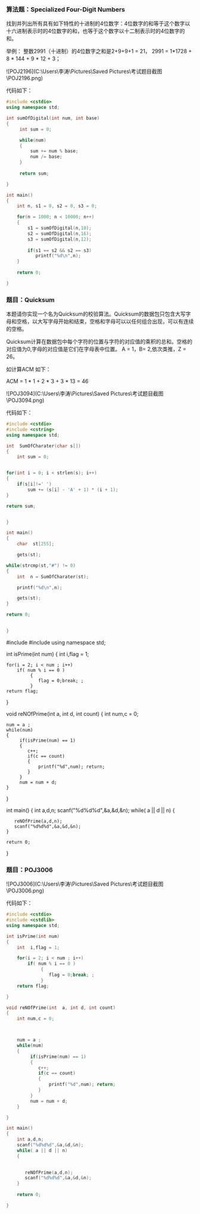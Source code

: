 

### 算法题：Specialized Four-Digit Numbers

找到并列出所有具有如下特性的十进制的4位数字：4位数字的和等于这个数字以十六进制表示时的4位数字的和，也等于这个数字以十二制表示时的4位数字的和。

举例： 整数2991（十进制）的4位数字之和是2+9+9+1 = 21， 2991 = 1*1728 + 8 * 144 + 9 * 12 + 3；

![POJ2196](C:\Users\李涛\Pictures\Saved Pictures\考试题目截图\POJ2196.png)

代码如下：

```c++
#include <cstdio>
using namespace std;

int sumOfDigital(int num, int base)
{
     int sum = 0;

     while(num)
     {
         sum += num % base;
         num /= base;
     }
    
     return sum;

}

int main()
{
    int n, s1 = 0, s2 = 0, s3 = 0;

    for(n = 1000; n < 10000; n++)
    {
        s1 = sumOfDigital(n,10);
        s2 = sumOfDigital(n,16);
        s3 = sumOfDigital(n,12);
    
        if(s1 == s2 && s2 == s3)
           printf("%d\n",n);
    }
    
    return 0;

}
```

### 题目：Quicksum

​		本题请你实现一个名为Quicksum的校验算法。Quicksum的数据包只包含大写字母和空格，以大写字母开始和结束，空格和字母可以以任何组合出现，可以有连续的空格。

​		Quicksum计算在数据包中每个字符的位置与字符的对应值的乘积的总和。空格的对应值为0,字母的对应值是它们在字母表中位置。 A = 1，B= 2,依次类推，Z = 26。

如计算ACM 如下：

ACM = 1 * 1 + 2 * 3 + 3 * 13 = 46

![POJ3094](C:\Users\李涛\Pictures\Saved Pictures\考试题目截图\POJ3094.png)

代码如下：

```c++
#include <cstdio>
#include <cstring>
using namespace std;

int  SumOfCharater(char s[])
{
    int sum = 0;


for(int i = 0; i < strlen(s); i++)
{
    if(s[i]!=' ')
        sum += (s[i] - 'A' + 1) * (i + 1);
}

return sum;


}

int main()
{
    char  st[255];

    gets(st);    

while(strcmp(st,"#") != 0)
{
    int  n = SumOfCharater(st);

    printf("%d\n",n);

    gets(st);
}

return 0;
 

}
```



#include <cstdio>
#include <cstdlib>
using namespace std;

int isPrime(int num)
{
    int  i,flag = 1;

    for(i = 2; i < num ; i++)
        if( num % i == 0 )
             {
                flag = 0;break; ;
             }
    return flag;
}

void reNOfPrime(int  a, int d, int count)
{
    int num,c = 0;



    num = a ;
    while(num)
    {    
         if(isPrime(num) == 1)        
         {
            c++; 
            if(c == count) 
            {
                printf("%d",num); return;
            }
         }   
         num = num + d;    
    }

}

int main()
{
    int a,d,n;
    scanf("%d%d%d",&a,&d,&n);
    while( a || d || n)
    {
              
       reNOfPrime(a,d,n);
       scanf("%d%d%d",&a,&d,&n);
    }
    
    return 0;
}

### 题目：POJ3006

![POJ3006](C:\Users\李涛\Pictures\Saved Pictures\考试题目截图\POJ3006.png)

代码如下：

```c++
#include <cstdio>
#include <cstdlib>
using namespace std;

int isPrime(int num)
{
    int  i,flag = 1;

    for(i = 2; i < num ; i++)
        if( num % i == 0 )
             {
                flag = 0;break; ;
             }
    return flag;

}

void reNOfPrime(int  a, int d, int count)
{
    int num,c = 0;



    num = a ;
    while(num)
    {    
         if(isPrime(num) == 1)        
         {
            c++; 
            if(c == count) 
            {
                printf("%d",num); return;
            }
         }   
         num = num + d;    
    }

}

int main()
{
    int a,d,n;
    scanf("%d%d%d",&a,&d,&n);
    while( a || d || n)
    {
              

       reNOfPrime(a,d,n);
       scanf("%d%d%d",&a,&d,&n);
    }
    
    return 0;

}
```

